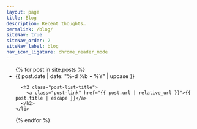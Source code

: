 ```yaml
---
layout: page
title: Blog
description: Recent thoughts…
permalink: /blog/
siteNav: true
siteNav_order: 2
siteNav_label: blog
nav_icon_ligature: chrome_reader_mode
---
```

<ul class="post-list" id="featured-loop">
  {% for post in site.posts %}
    <li>
      <span class="post-meta">{{ post.date | date: "%-d %b • %Y" | upcase }}</span>

      <h2 class="post-list-title">
        <a class="post-link" href="{{ post.url | relative_url }}">{{ post.title | escape }}</a>
      </h2>
    </li>
  {% endfor %}
</ul>
